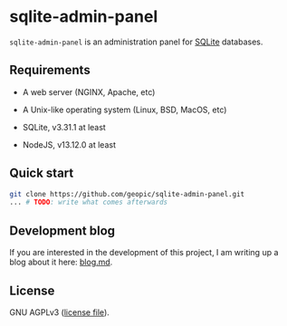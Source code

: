 # sqlite-admin-panel

`sqlite-admin-panel` is an administration panel for [SQLite](https://www.sqlite.org/index.html) databases.

## Requirements

- A web server (NGINX, Apache, etc)

- A Unix-like operating system (Linux, BSD, MacOS, etc)

- SQLite, v3.31.1 at least

- NodeJS, v13.12.0 at least

## Quick start

```sh
git clone https://github.com/geopic/sqlite-admin-panel.git
... # TODO: write what comes afterwards
```

## Development blog

If you are interested in the development of this project, I am writing up a blog about it here: [blog.md](blog.md).

## License

GNU AGPLv3 ([license file](LICENSE)).
